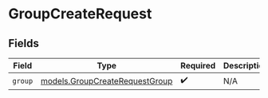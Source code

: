 # GroupCreateRequest


## Fields

| Field                                                                  | Type                                                                   | Required                                                               | Description                                                            |
| ---------------------------------------------------------------------- | ---------------------------------------------------------------------- | ---------------------------------------------------------------------- | ---------------------------------------------------------------------- |
| `group`                                                                | [models.GroupCreateRequestGroup](../models/groupcreaterequestgroup.md) | :heavy_check_mark:                                                     | N/A                                                                    |